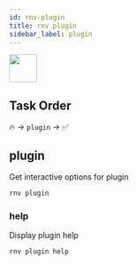 ```yaml
---
id: rnv-plugin
title: rnv plugin
sidebar_label: plugin
---
```


<img src="https://renative.org/img/ic_cli.png" width=50 height=50 />

## Task Order

🔥 -> `plugin` ->  ✅

## plugin

Get interactive options for plugin

```bash
rnv plugin
```

### help

Display plugin help

```bash
rnv plugin help
```
